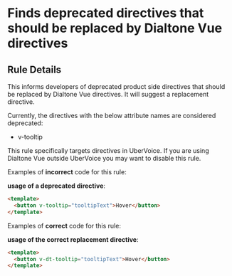 # Finds deprecated directives that should be replaced by Dialtone Vue directives

## Rule Details

This informs developers of deprecated product side directives that should be replaced by Dialtone Vue directives.
It will suggest a replacement directive.

Currently, the directives with the below attribute names are considered deprecated:

- v-tooltip

This rule specifically targets directives in UberVoice.
If you are using Dialtone Vue outside UberVoice you may want to disable this rule.

Examples of **incorrect** code for this rule:

**usage of a deprecated directive**:

```html
<template>
  <button v-tooltip="tooltipText">Hover</button>
</template>
```

Examples of **correct** code for this rule:

**usage of the correct replacement directive**:

```html
<template>
  <button v-dt-tooltip="tooltipText">Hover</button>
</template>
```
